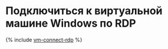 # Подключиться к виртуальной машине Windows по RDP

{% include [vm-connect-rdp](../../../_includes/vm-connect-rdp.md) %}
